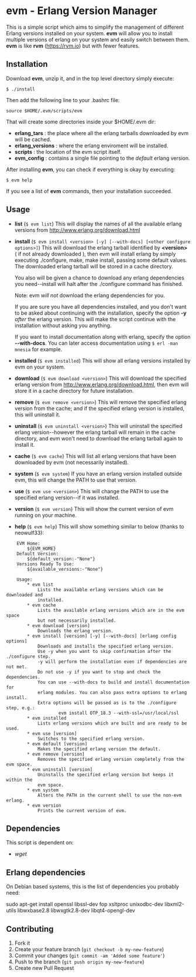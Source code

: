 # evm - Erlang Version Manager

This is a simple script which aims to simplify the management of different Erlang versions installed on your system. **evm** will allow you to install multiple versions of erlang on your system and easily switch between them. **evm** is like **rvm** (<https://rvm.io>) but with fewer features.

## Installation

Download **evm**, unzip it, and in the top level directory simply execute:

    $ ./install

Then add the following line to your .bashrc file:

    source $HOME/.evm/scripts/evm

That will create some directories inside your $HOME/.evm dir:

- **erlang_tars** : the place where all the erlang tarballs downloaded by evm will be cached.
- **erlang_versions** : where the erlang enviroment will be installed.
- **scripts** : the location of the evm script itself.
- **evm_config** : contains a single file pointing to the _default_ erlang version.

After installing **evm**, you can check if everything is okay by executing:

    $ evm help

If you see a list of **evm** commands, then your installation succeeded.

## Usage

- **list** (`$ evm list`)
    This will display the names of all the available erlang versions from <http://www.erlang.org/download.html>

- **install** (`$ evm install <version> [-y] [--with-docs] [<other configure options>]`)
    This will download the erlang tarball identified by **\<version\>** ( if not already downloaded ), then evm will install erlang by simply executing ./configure, make, make install, passing some default values.  The downloaded erlang tarball will be stored in a cache directory.

    You also will be given a chance to download any erlang dependencies you need--install will halt after the ./configure command has finished.

    Note: evm *will not* download the erlang dependencies for you.
    
    If you are sure you have all dependencies installed, and you don't want to be asked about continuing with the installation, specify the option **-y** *after* the erlang version. This will make the script continue with the installation without asking you anything.
    
   If you want to install documentation along with erlang, specify the option **--with-docs**. You can later access documentation using `$ erl -man mnesia` for example.
- **installed** (`$ evm installed`)
    This will show all erlang versions installed by evm on your system.

- **download** (`$ evm download <version>`)
    This will download the specified erlang version from <http://www.erlang.org/download.html>, then evm will store it in a cache directory for future installation.

- **remove** (`$ evm remove <version>`)
    This will remove the specified erlang version from the cache; and if the specified erlang version is installed, this will uninstall it.

- **uninstall** (`$ evm uninstall <version>`)
    This will uninstall the specified erlang version--however the erlang tarball will remain in the cache directory, and evm won't need to download the erlang tarball again to install it.

- **cache** (`$ evm cache`)
    This will list all erlang versions that have been downloaded by evm (not necessarily installed).

- **system** (`$ evm system`)
    If you have an erlang version installed outside evm, this will change the PATH to use that version.

- **use** (`$ evm use <version>`)
    This will change the PATH to use the specified erlang version--if it was installed.

- **version** (`$ evm version`)
    This will show the current version of evm running on your machine.

- **help** (`$ evm help`)
    This will show something similar to below (thanks to neowulf33):

```
    EVM Home:
        ${EVM_HOME}
    Default Version:
        ${default_version:-"None"}
    Versions Ready To Use:
        ${available_versions:-"None"}

    Usage:
        * evm list
            Lists the available erlang versions which can be downloaded and 
	    	installed.
        * evm cache
            Lists the available erlang versions which are in the evm space 
	    	but not necessarily installed.
        * evm download [version]
            Downloads the erlang version.
        * evm install [version] [-y] [--with-docs] [erlang config options]
	        Downloads and installs the specified erlang version.
	     	Use -y when you want to skip confirmation after the ./configure step.
	     	-y will perform the installation even if dependencies are not met.
	    	Do not use -y if you want to stop and check the dependencies.  
	    	You can use --with-docs to build and install documentation for
	    	erlang modules. You can also pass extra options to erlang install.
	    	Extra options will be passed as is to the ./configure step, e.g.:
					evm install OTP_18.3 --with-ssl=/usr/local/ssl
        * evm installed
            Lists erlang versions which are built and are ready to be used.
        * evm use [version]
            Switches to the specified erlang version.
        * evm default [version]
            Makes the specified erlang version the default.
        * evm remove [version]
            Removes the specified erlang version completely from the evm space.
        * evm uninstall [version]
            Uninstalls the specified erlang version but keeps it within the 
	    	evm space.
        * evm system
            Alters the PATH in the current shell to use the non-evm erlang.
        * evm version
            Prints the current version of evm.
```


## Dependencies

This script is dependent on:

- *wget*

## Erlang dependencies

On Debian based systems, this is the list of dependencies you probably need:

   sudo apt-get install openssl libssl-dev fop xsltproc unixodbc-dev libxml2-utils libwxbase2.8 libwxgtk2.8-dev libqt4-opengl-dev

## Contributing

1. Fork it
2. Create your feature branch (`git checkout -b my-new-feature`)
3. Commit your changes (`git commit -am 'Added some feature'`)
4. Push to the branch (`git push origin my-new-feature`)
5. Create new Pull Request
